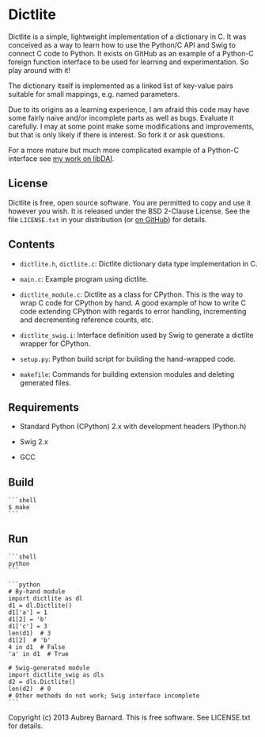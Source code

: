 Dictlite
========


Dictlite is a simple, lightweight implementation of a dictionary in C.
It was conceived as a way to learn how to use the Python/C API and Swig
to connect C code to Python.  It exists on GitHub as an example of a
Python-C foreign function interface to be used for learning and
experimentation.  So play around with it!

The dictionary itself is implemented as a linked list of key-value pairs
suitable for small mappings, e.g. named parameters.

Due to its origins as a learning experience, I am afraid this code may
have some fairly naive and/or incomplete parts as well as bugs.
Evaluate it carefully.  I may at some point make some modifications and
improvements, but that is only likely if there is interest.  So fork it
or ask questions.

For a more mature but much more complicated example of a Python-C
interface see [my work on
libDAI](https://github.com/afbarnard/libdai/tree/pythonswig/swig).


License
-------

Dictlite is free, open source software.  You are permitted to copy and
use it however you wish.  It is released under the BSD 2-Clause License.
See the file `LICENSE.txt` in your distribution (or [on
GitHub](https://github.com/afbarnard/dictlite/blob/master/LICENSE.txt))
for details.


Contents
--------

* `dictlite.h`, `dictlite.c`: Dictlite dictionary data type
  implementation in C.

* `main.c`: Example program using dictlite.

* `dictlite_module.c`: Dictlite as a class for CPython.  This is the way
  to wrap C code for CPython by hand.  A good example of how to write C
  code extending CPython with regards to error handling, incrementing
  and decrementing reference counts, etc.

* `dictlite_swig.i`: Interface definition used by Swig to generate a
  dictlite wrapper for CPython.

* `setup.py`: Python build script for building the hand-wrapped code.

* `makefile`: Commands for building extension modules and deleting
  generated files.


Requirements
------------

* Standard Python (CPython) 2.x with development headers (Python.h)

* Swig 2.x

* GCC


Build
-----

    ```shell
    $ make
    ```

Run
---

    ```shell
    python
    ```

    ```python
    # By-hand module
    import dictlite as dl
    d1 = dl.Dictlite()
    d1['a'] = 1
    d1[2] = 'b'
    d1['c'] = 3
    len(d1)  # 3
    d1[2]  # 'b'
    4 in d1  # False
    'a' in d1  # True

    # Swig-generated module
    import dictlite_swig as dls
    d2 = dls.Dictlite()
    len(d2)  # 0
    # Other methods do not work; Swig interface incomplete
    ```


Copyright (c) 2013 Aubrey Barnard.  This is free software.  See
LICENSE.txt for details.
